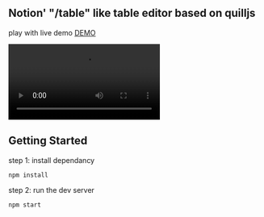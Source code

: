 ## Notion' "/table" like table editor based on quilljs

play with live demo [DEMO](https://tanvirraj.github.io/quill-notion-table-editor/)

![video](/assest/simplified_demo.mov)

## Getting Started

step 1: install dependancy

```
npm install
```

step 2: run the dev server

```bash
npm start
```
